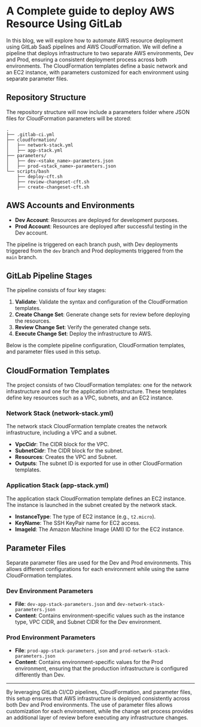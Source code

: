 # A Complete guide to deploy AWS Resource Using GitLab

In this blog, we will explore how to automate AWS resource deployment using GitLab SaaS pipelines and AWS CloudFormation. We will define a pipeline that deploys infrastructure to two separate AWS environments, Dev and Prod, ensuring a consistent deployment process across both environments. The CloudFormation templates define a basic network and an EC2 instance, with parameters customized for each environment using separate parameter files.

## Repository Structure 
The repository structure will now include a parameters folder where JSON files for CloudFormation parameters will be stored:

```
.
├── .gitlab-ci.yml
├── cloudformation/
│   ├── network-stack.yml
│   ├── app-stack.yml
├── parameters/
│   ├── dev-<stake_name>-parameters.json
│   ├── prod-<stack_name>-parameters.json
└── scripts/bash
    ├── deploy-cft.sh
    ├── review-changeset-cft.sh
    ├── create-changeset-cft.sh

```

## AWS Accounts and Environments

- **Dev Account**: Resources are deployed for development purposes.
- **Prod Account**: Resources are deployed after successful testing in the Dev account.

The pipeline is triggered on each branch push, with Dev deployments triggered from the `dev` branch and Prod deployments triggered from the `main` branch.

## GitLab Pipeline Stages

The pipeline consists of four key stages:

1. **Validate**: Validate the syntax and configuration of the CloudFormation templates.
2. **Create Change Set**: Generate change sets for review before deploying the resources.
3. **Review Change Set**: Verify the generated change sets.
4. **Execute Change Set**: Deploy the infrastructure to AWS.

Below is the complete pipeline configuration, CloudFormation templates, and parameter files used in this setup.

## CloudFormation Templates

The project consists of two CloudFormation templates: one for the network infrastructure and one for the application infrastructure. These templates define key resources such as a VPC, subnets, and an EC2 instance.

### Network Stack (network-stack.yml)

The network stack CloudFormation template creates the network infrastructure, including a VPC and a subnet.

- **VpcCidr**: The CIDR block for the VPC.
- **SubnetCidr**: The CIDR block for the subnet.
- **Resources**: Creates the VPC and Subnet.
- **Outputs**: The subnet ID is exported for use in other CloudFormation templates.

### Application Stack (app-stack.yml)

The application stack CloudFormation template defines an EC2 instance. The instance is launched in the subnet created by the network stack.

- **InstanceType**: The type of EC2 instance (e.g., `t2.micro`).
- **KeyName**: The SSH KeyPair name for EC2 access.
- **ImageId**: The Amazon Machine Image (AMI) ID for the EC2 instance.

## Parameter Files

Separate parameter files are used for the Dev and Prod environments. This allows different configurations for each environment while using the same CloudFormation templates.

### Dev Environment Parameters

- **File**: `dev-app-stack-parameters.json` and `dev-network-stack-parameters.json`
- **Content**: Contains environment-specific values such as the instance type, VPC CIDR, and Subnet CIDR for the Dev environment.

### Prod Environment Parameters

- **File**: `prod-app-stack-parameters.json` and `prod-network-stack-parameters.json`
- **Content**: Contains environment-specific values for the Prod environment, ensuring that the production infrastructure is configured differently than Dev.

---

By leveraging GitLab CI/CD pipelines, CloudFormation, and parameter files, this setup ensures that AWS infrastructure is deployed consistently across both Dev and Prod environments. The use of parameter files allows customization for each environment, while the change set process provides an additional layer of review before executing any infrastructure changes.

